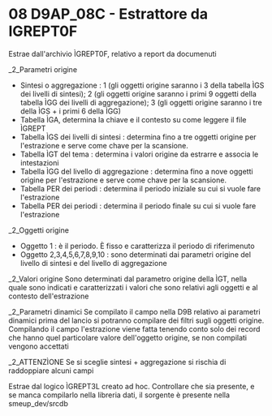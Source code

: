 # 08   D9AP_08C - Estrattore da IGREPT0F
Estrae dall'archivio ÌGREPT0F, relativo a report da documenuti


_2_Parametri origine

- Sintesi o aggregazione :  1 (gli oggetti origine saranno i 3 della tabella ÌGS dei livelli di sintesi); 2 (gli oggetti origine saranno i primi 9 oggetti della tabella ÌGG dei livelli di aggregazione); 3 (gli oggetti origine saranno i tre della ÌGS + i primi 6 della ÌGG)
- Tabella ÌGA, determina la chiave e il contesto su come leggere il file ÌGREPT
- Tabella ÌGS dei livelli di sintesi :  determina fino a tre oggetti origine per l'estrazione e serve come chave per la scansione.
- Tabella ÌGT del tema :  determina i valori origine da estrarre e associa le intestazioni
- Tabella ÌGG del livello di aggregazione :  determina fino a nove oggetti origine per l'estrazione e serve come chave per la scansione.
- Tabella PER dei periodi :  determina il periodo iniziale su cui si vuole fare l'estrazione
- Tabella PER dei periodi :  determina il periodo finale su cui si vuole fare l'estrazione

_2_Oggetti origine

- Oggetto 1 :  è il periodo. È fisso e caratterizza il periodo di riferimenuto
- Oggetto 2,3,4,5,6,7,8,9,10 :  sono determinati dai parametri origine del livello di sintesi e del livello di aggregazione

_2_Valori origine
Sono determinati dal parametro origine della ÌGT, nella quale sono indicati e caratterizzati i valori che sono relativi agli oggetti e al contesto dell'estrazione


_2_Parametri dinamici
Se compilato il campo nella D9B relativo ai parametri dinamici prima del lancio si potranno compilare dei filtri sugli oggetti origine. Compilando il campo l'estrazione viene fatta tenendo conto solo dei record che hanno quel particolare valore dell'oggetto origine, se non compilati vengono accettati

_2_ATTENZÌONE
Se si sceglie sintesi + aggregazione si rischia di raddoppiare alcuni campi

Estrae dal logico ÌGREPT3L creato ad hoc. Controllare che sia presente, e se manca compilarlo nella libreria dati, il sorgente è presente nella smeup_dev/srcdb
